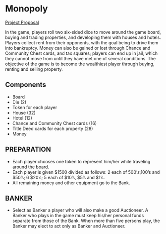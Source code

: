 # Monopoly

[Project Proposal](https://youtu.be/geBF1JrwKsQ)

In the game, players roll two six-sided dice to move around the game board, buying and trading properties, and developing them with houses and hotels. Players collect rent from their opponents, with the goal being to drive them into bankruptcy. Money can also be gained or lost through Chance and Community Chest cards, and tax squares; players can end up in jail, which they cannot move from until they have met one of several conditions.
The objective of the game is to become the wealthiest player through buying, renting and selling property.

## Components

-   Board
-   Die (2)
-   Token for each player
-   House (32)
-   Hotel (12)
-   Chance and Community Chest cards (16)
-   Title Deed cards for each property (28)
-   Money

## PREPARATION

-	Each player chooses one token to represent him/her while traveling around the board.
-	Each player is given $1500 divided as follows: 2 each of $500’s,$100’s and $50’s; 6 $20’s; 5 each of $10’s, $5’s and $1’s.
-	All remaining money and other equipment go to the Bank.


## BANKER

-	Select as Banker a player who will also make a good Auctioneer. 
	A Banker who plays in the game must keep his/her personal funds separate from those of the Bank. When more than five persons play, the Banker may elect to act only as Banker and Auctioneer.
